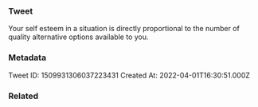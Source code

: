 ### Tweet
Your self esteem in a situation is directly proportional to the number of quality alternative options available to you.

### Metadata
Tweet ID: 1509931306037223431
Created At: 2022-04-01T16:30:51.000Z

### Related


